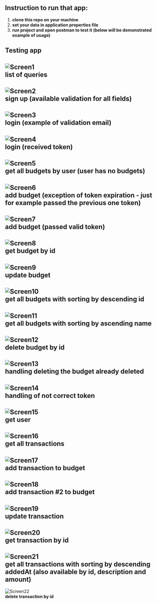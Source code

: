 ## Instruction to run that app:
1. **clone this repo on your machine**
2. **set your data in application properties file**
3. **run project and open postman to test it (below will be demonstrated example of usage)**  

## Testing app  

![Screen1](https://github.com/kirinho/Accounting/blob/main/images/1.png?raw=true)  
**list of queries**  
---
![Screen2](https://github.com/kirinho/Accounting/blob/main/images/2.png?raw=true)  
**sign up (available validation for all fields)**  
---
![Screen3](https://github.com/kirinho/Accounting/blob/main/images/3.png?raw=true)  
**login (example of validation email)**  
---
![Screen4](https://github.com/kirinho/Accounting/blob/main/images/4.png?raw=true)  
**login (received token)**  
---
![Screen5](https://github.com/kirinho/Accounting/blob/main/images/5.png?raw=true)  
**get all budgets by user (user has no budgets)**  
---
![Screen6](https://github.com/kirinho/Accounting/blob/main/images/6.png?raw=true)  
**add budget (exception of token expiration - just for example passed the previous one token)**  
---
![Screen7](https://github.com/kirinho/Accounting/blob/main/images/7.png?raw=true)  
**add budget (passed valid token)**  
---
![Screen8](https://github.com/kirinho/Accounting/blob/main/images/8.png?raw=true)  
**get budget by id**  
---
![Screen9](https://github.com/kirinho/Accounting/blob/main/images/9.png?raw=true)  
**update budget**  
---
![Screen10](https://github.com/kirinho/Accounting/blob/main/images/10.png?raw=true)  
**get all budgets with sorting by descending id**  
---
![Screen11](https://github.com/kirinho/Accounting/blob/main/images/11.png?raw=true)  
**get all budgets with sorting by ascending name**  
---
![Screen12](https://github.com/kirinho/Accounting/blob/main/images/12.png?raw=true)  
**delete budget by id**  
---
![Screen13](https://github.com/kirinho/Accounting/blob/main/images/13.png?raw=true)  
**handling deleting the budget already deleted**  
---
![Screen14](https://github.com/kirinho/Accounting/blob/main/images/14.png?raw=true)  
**handling of not correct token**  
---
![Screen15](https://github.com/kirinho/Accounting/blob/main/images/15.png?raw=true)  
**get user**
---
![Screen16](https://github.com/kirinho/Accounting/blob/main/images/16.png?raw=true)  
**get all transactions**  
---
![Screen17](https://github.com/kirinho/Accounting/blob/main/images/17.png?raw=true)  
**add transaction to budget**  
---
![Screen18](https://github.com/kirinho/Accounting/blob/main/images/18.png?raw=true)  
**add transaction #2 to budget**  
---
![Screen19](https://github.com/kirinho/Accounting/blob/main/images/19.png?raw=true)  
**update transaction**  
---
![Screen20](https://github.com/kirinho/Accounting/blob/main/images/20.png?raw=true)  
**get transaction by id**  
---
![Screen21](https://github.com/kirinho/Accounting/blob/main/images/21.png?raw=true)  
**get all transactions with sorting by descending addedAt (also available by id, description and amount)**  
---
![Screen22](https://github.com/kirinho/Accounting/blob/main/images/22.png?raw=true)  
**delete transaction by id**  
